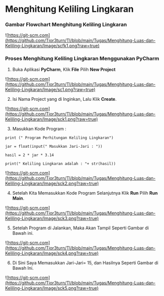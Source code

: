 # Menghitung Keliling Lingkaran

### Gambar Flowchart Menghitung Keliling Lingkaran
![https://git-scm.com](https://github.com/Tior3turn/TI/blob/main/Tugas/Menghitung-Luas-dan-Keliling-Lingkaran/Image/scfk1.png?raw=true)

### Proses Menghitung Keliling Lingkaran Menggunakan PyCharm

1. Buka Aplikasi **PyCharm**, 
  Klik **File** Pilih **New Project** 
  
![https://git-scm.com](https://github.com/Tior3turn/TI/blob/main/Tugas/Menghitung-Luas-dan-Keliling-Lingkaran/Image/sc1.png?raw=true)

2. Isi Nama Project yang di Inginkan, Lalu Klik **Create**.

![https://git-scm.com](https://github.com/Tior3turn/TI/blob/main/Tugas/Menghitung-Luas-dan-Keliling-Lingkaran/Image/sck1.png?raw=true)

3. Masukkan Kode Program :
  
  ```print (" Program Perhitungan Keliling Lingkaran")```
  
  ```jar = float(input(" Masukkan Jari-Jari : "))```
   
   ```hasil = 2 * jar * 3.14```
   
   ```print(" Keliling Lingkaran adalah : "+ str(hasil))```

![https://git-scm.com](https://github.com/Tior3turn/TI/blob/main/Tugas/Menghitung-Luas-dan-Keliling-Lingkaran/Image/sck2.png?raw=true)

4. Setelah Kita Memasukkan Kode Program Selanjutnya Klik **Run** Pilih **Run Main**.

![https://git-scm.com](https://github.com/Tior3turn/TI/blob/main/Tugas/Menghitung-Luas-dan-Keliling-Lingkaran/Image/sck3.png?raw=true)

5. Setelah Program di Jalankan, Maka Akan Tampil Seperti Gambar di Bawah ini. 

![https://git-scm.com](https://github.com/Tior3turn/TI/blob/main/Tugas/Menghitung-Luas-dan-Keliling-Lingkaran/Image/sck4.png?raw=true)

6. Di Sini Saya Memasukkan Jari-Jari= 15, dan Hasilnya Seperti Gambar di Bawah Ini.

![https://git-scm.com](https://github.com/Tior3turn/TI/blob/main/Tugas/Menghitung-Luas-dan-Keliling-Lingkaran/Image/sck5.png?raw=true)




